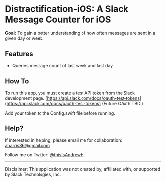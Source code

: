 # Distractification-iOS: A Slack Message Counter for iOS #

**Goal:** To gain a better understanding of how often messages are sent in a given day or week.

## Features
* Queries message count of last week and last day

## How To
To run this app, you must create a test API token from the Slack development page. [https://api.slack.com/docs/oauth-test-tokens](https://api.slack.com/docs/oauth-test-tokens) (Future OAuth TBD.)

Add your token to the Config.swift file before running.

## Help?
If interested in helping, please email me for collaboration: <aharris86@gmail.com>

Follow me on Twitter: [@thisIsAndrewH](http://www.twitter.com/thisIsAndrewH)

-----

Disclaimer: This application was not created by, affiliated with, or supported by Slack Technologies, Inc.
